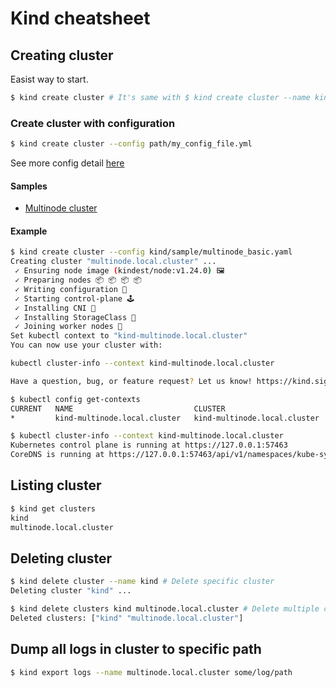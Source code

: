 # Kind cheatsheet

## Creating cluster
Easist way to start. 
```bash
$ kind create cluster # It's same with $ kind create cluster --name kind
```

### Create cluster with configuration
```bash
$ kind create cluster --config path/my_config_file.yml
```
See more config detail [here](./config_detail.md)  
#### Samples
- [Multinode cluster](./sample/multinode_basic.yaml)

#### Example
```bash
$ kind create cluster --config kind/sample/multinode_basic.yaml
Creating cluster "multinode.local.cluster" ...
 ✓ Ensuring node image (kindest/node:v1.24.0) 🖼
 ✓ Preparing nodes 📦 📦 📦 📦
 ✓ Writing configuration 📜
 ✓ Starting control-plane 🕹️
 ✓ Installing CNI 🔌
 ✓ Installing StorageClass 💾
 ✓ Joining worker nodes 🚜
Set kubectl context to "kind-multinode.local.cluster"
You can now use your cluster with:

kubectl cluster-info --context kind-multinode.local.cluster

Have a question, bug, or feature request? Let us know! https://kind.sigs.k8s.io/#community 🙂

$ kubectl config get-contexts
CURRENT   NAME                           CLUSTER                        AUTHINFO                       NAMESPACE
*         kind-multinode.local.cluster   kind-multinode.local.cluster   kind-multinode.local.cluster

$ kubectl cluster-info --context kind-multinode.local.cluster
Kubernetes control plane is running at https://127.0.0.1:57463
CoreDNS is running at https://127.0.0.1:57463/api/v1/namespaces/kube-system/services/kube-dns:dns/proxy
```

## Listing cluster
```bash
$ kind get clusters
kind
multinode.local.cluster
```

## Deleting cluster
```bash
$ kind delete cluster --name kind # Delete specific cluster
Deleting cluster "kind" ...

$ kind delete clusters kind multinode.local.cluster # Delete multiple clusters
Deleted clusters: ["kind" "multinode.local.cluster"]
```

## Dump all logs in cluster to specific path
```bash
$ kind export logs --name multinode.local.cluster some/log/path
```